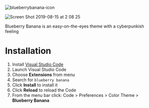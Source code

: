 ![blueberrybanana-icon](https://github.com/PeterShershov/blueberry-banana-vscode-theme/raw/HEAD/blueberry-banana-vscode-icon.png)

![Screen Shot 2019-08-15 at 2 08 25](https://user-images.githubusercontent.com/16524839/63062581-2437fe80-bf02-11e9-90ef-2024f2f7992e.png)

Blueberry Banana is an easy-on-the-eyes theme with a cyberpunkish feeling

# Installation

1.  Install [Visual Studio Code](https://code.visualstudio.com/)
2.  Launch Visual Studio Code
3.  Choose **Extensions** from menu
4.  Search for `blueberry banana`
5.  Click **Install** to install it
6.  Click **Reload** to reload the Code
7.  From the menu bar click: Code > Preferences > Color Theme > **Blueberry Banana**
